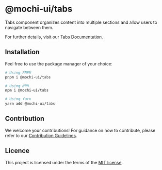 # @mochi-ui/tabs

Tabs component organizes content into multiple sections and allow users to
navigate between them.

For further details, visit our
[Tabs Documentation](https://ds.console.so/?path=/story/components-tabs--default).

## Installation

Feel free to use the package manager of your choice:

```sh
# Using PNPM
pnpm i @mochi-ui/tabs

# Using NPM
npm i @mochi-ui/tabs

# Using Yarn
yarn add @mochi-ui/tabs
```

## Contribution

We welcome your contributions! For guidance on how to contribute, please refer
to our [Contribution Guidelines](/CONTRIBUTING.md).

## Licence

This project is licensed under the terms of the
[MIT license](https://choosealicense.com/licenses/mit/).
